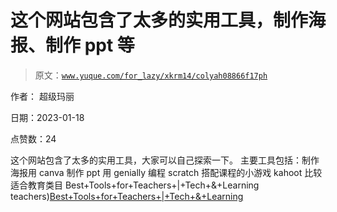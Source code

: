 # 这个网站包含了太多的实用工具，制作海报、制作 ppt 等

> 原文：[`www.yuque.com/for_lazy/xkrm14/colyah08866f17ph`](https://www.yuque.com/for_lazy/xkrm14/colyah08866f17ph)

作者： 超级玛丽 

日期：2023-01-18 

点赞数：24 

这个网站包含了太多的实用工具，大家可以自己探索一下。 主要工具包括：制作海报用 canva 制作 ppt 用 genially 编程 scratch 搭配课程的小游戏 kahoot 比较适合教育类目 Best+Tools+for+Teachers+|+Tech+&+Learning teachers)[Best+Tools+for+Teachers+|+Tech+&+Learning](https://www.techlearning.com/how-to/best-tools-for-teachers) 

